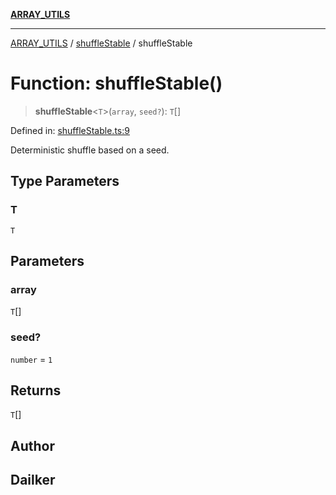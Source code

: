 [**ARRAY_UTILS**](../../README.md)

***

[ARRAY_UTILS](../../README.md) / [shuffleStable](../README.md) / shuffleStable

# Function: shuffleStable()

> **shuffleStable**\<`T`\>(`array`, `seed?`): `T`[]

Defined in: [shuffleStable.ts:9](https://github.com/dailker/everyutil/blob/9b590f3b464c4883aa51a0e840c616072d918dc8/src/array/shuffleStable.ts#L9)

Deterministic shuffle based on a seed.

## Type Parameters

### T

`T`

## Parameters

### array

`T`[]

### seed?

`number` = `1`

## Returns

`T`[]

## Author

## Dailker
